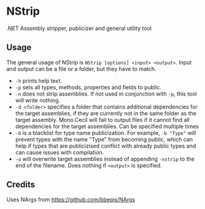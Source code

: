 # NStrip
.NET Assembly stripper, publicizer and general utility tool

## Usage
The general usage of NStrip is `NStrip [options] <input> <output>`. Input and output can be a file or a folder, but they have to match.

- `-h` prints help text.
- `-p` sets all types, methods, properties and fields to public.
- `-n` does not strip assemblies. If not used in conjunction with `-p`, this tool will write nothing.
- `-d <folder>` specifies a folder that contains additional dependencies for the target assemblies, if they are currently not in the same folder as the target assembly. Mono.Cecil will fail to output files if it cannot find all dependencies for the target assemblies. Can be specified multiple times
- `-b` is a blacklist for type name publicization. For example, `-b "Type"` will prevent types with the name "Type" from becoming public, which can help if types that are publicizised conflict with already public types and can cause issues with compilation.
- `-o` will overwrite target assemblies instead of appending `-nstrip` to the end of the filename. Does nothing if `<output>` is specified.

## Credits
Uses NArgs from https://github.com/bbepis/NArgs
